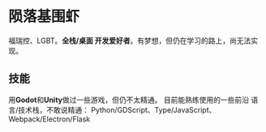 # 陨落基围虾

福瑞控、LGBT。**全栈/桌面 开发爱好者**。有梦想，但仍在学习的路上，尚无法实现。

## 技能

用**Godot**和**Unity**做过一些游戏，但仍不太精通。
目前能熟练使用的一些前沿 语言/技术栈，不敢说精通：
Python/GDScript、Type/JavaScript、Webpack/Electron/Flask
